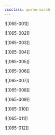 ```yaml
---
cssclass: quran-surah
---
```


![[065-001]]

![[065-002]]

![[065-003]]

![[065-004]]

![[065-005]]

![[065-006]]

![[065-007]]

![[065-008]]

![[065-009]]

![[065-010]]

![[065-011]]

![[065-012]]

